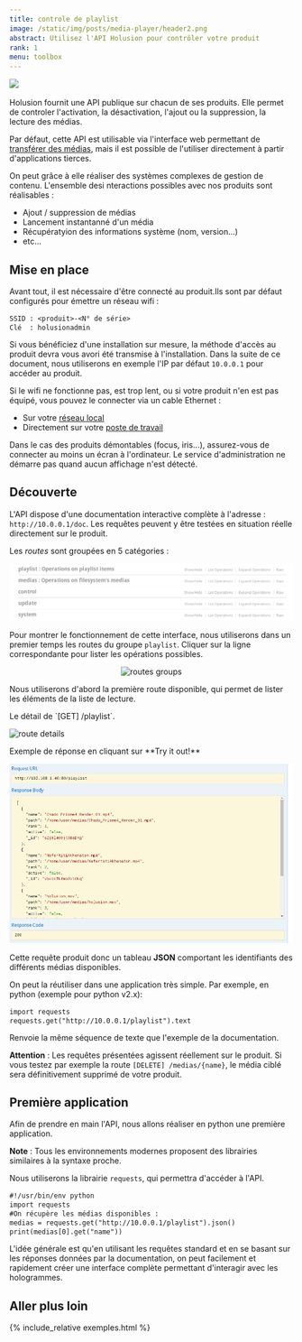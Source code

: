 ```yaml
---
title: controle de playlist
image: /static/img/posts/media-player/header2.png
abstract: Utilisez l'API Holusion pour contrôler votre produit
rank: 1
menu: toolbox
---
```

<div class="row">
  <div class="col-lg-6 col-md-12"><img class="img-responsive" src="/static/img/posts/media-player/header2.png"></div>
  <div class="col-lg-6 col-md-12">
  <p>Holusion fournit une API publique sur chacun de ses produits. Elle permet de controler l'activation, la désactivation, l'ajout ou la suppression, la lecture des médias.
  </p><p>
  Par défaut, cette API est utilisable via l'interface web permettant de <a href="/fr/packaging">transférer des médias</a>, mais il est possible de l'utiliser directement à partir d'applications tierces.
  </p>
  <p>
  On peut grâce à elle réaliser des systèmes complexes de gestion de contenu. L'ensemble desi nteractions possibles avec nos produits sont réalisables :
  </p>
  <ul>
  <li>Ajout / suppression de médias</li>
  <li>Lancement instantanné d'un média</li>
  <li>Récupératyion des informations système (nom, version...)</li>
  <li> etc...</li>
  </ul>
  </div>
</div>


## Mise en place

Avant tout, il est nécessaire d'être connecté au produit.Ils sont par défaut configurés pour émettre un réseau wifi :

    SSID : <produit>-<N° de série>
    Clé  : holusionadmin

Si vous bénéficiez d'une installation sur mesure, la méthode d'accès au produit devra vous avori été transmise à l'installation. Dans la suite de ce document, nous utiliserons en exemple l'IP par défaut `10.0.0.1` pour accéder au produit.

Si le wifi ne fonctionne pas, est trop lent, ou si votre produit n'en est pas équipé, vous pouvez le connecter via un cable Ethernet :

- Sur votre [réseau local](/fr/toolbox/packaging/net-discovery)
- Directement sur votre [poste de travail](/fr/toolbox/packaging/local-dhcp)

Dans le cas des produits démontables (focus, iris...), assurez-vous de connecter au moins un écran à l'ordinateur. Le service d'administration ne démarre pas quand aucun affichage n'est détecté.

## Découverte

L'API dispose d'une documentation interactive complète à l'adresse : `http://10.0.0.1/doc`. Les requêtes peuvent y être testées en situation réelle directement sur le produit.

Les *routes* sont groupées en 5 catégories :
<center>
<img class="img-responsive" src="/static/img/posts/media-player/list.png" alt="routes groups">
</center>

Pour montrer le fonctionnement de cette interface, nous utiliserons dans un premier temps les routes du groupe `playlist`. Cliquer sur la ligne correspondante pour lister les opérations possibles.

<center>
  <img class="img-responsive" src="/static/img/posts/media-player/playlist_routes.png" alt="routes groups">
</center>

Nous utiliserons d'abord la première route disponible, qui permet de lister les éléments de la liste de lecture.

<div class="row">
  <div class="col-md-6 col-sm-12">
    <p>
    Le détail de `[GET] /playlist`.
    </p>
    <img class="img-responsive" src="/static/img/posts/media-player/route_details.png" alt="route details">
  </div>
  <div class="col-md-6 col-sm-12">
    <p>
    Exemple de réponse en cliquant sur **Try it out!**
    </p>
    <img class="img-responsive" src="/static/img/posts/media-player/route_response.png" alt="route details">
  </div>
</div>

Cette requête produit donc un tableau **JSON** comportant les identifiants des différents médias disponibles.

On peut la réutiliser dans une application très simple. Par exemple, en python (exemple pour python v2.x):

    import requests
    requests.get("http://10.0.0.1/playlist").text

Renvoie la même séquence de texte que l'exemple de la documentation.

**Attention** : Les requêtes présentées agissent réellement sur le produit. Si vous testez par exemple la route `[DELETE] /medias/{name}`, le média ciblé sera définitivement supprimé de votre produit.


## Première application

Afin de prendre en main l'API, nous allons réaliser en python une première application.

**Note** : Tous les environnements modernes proposent des librairies similaires à la syntaxe proche.

Nous utiliserons la librairie `requests`, qui permettra d'accéder à l'API.

    #!/usr/bin/env python
    import requests
    #On récupère les médias disponibles :
    medias = requests.get("http://10.0.0.1/playlist").json()
    print(medias[0].get("name"))


L'idée générale est qu'en utilisant les requêtes standard et en se basant sur les réponses données par la documentation, on peut facilement et rapidement créer une interface complète permettant d'interagir avec les hologrammes.

## Aller plus loin

{% include_relative exemples.html %}
